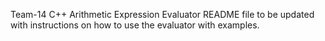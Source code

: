 Team-14 C++ Arithmetic Expression Evaluator
README file to be updated with instructions on how to use the evaluator with examples.
